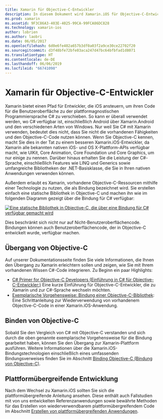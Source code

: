 ```yaml
---
title: Xamarin für Objective-C-Entwickler
description: In diesem Dokument wird Xamarin.iOS für Objective-C-Entwickler erläutert. Es enthält Links zu Leitfaden, die den Übergang von Objective-C zu C#, das Einbinden einer Objective-C-Bibliothek für die Verwendung in C# und das Erstellen einer plattformübergeifenden mobilen App beschreiben.
ms.prod: xamarin
ms.assetid: 9F3C86A3-403E-4025-99CA-99FCA86DC828
ms.technology: xamarin-ios
author: lobrien
ms.author: laobri
ms.date: 06/05/2017
ms.openlocfilehash: 6d0e6fe402a657b3df0a03f2a9ce30ce22702f20
ms.sourcegitcommit: d3f48bfe72bfe03aca247d47bc64bfbfad1d8071
ms.translationtype: HT
ms.contentlocale: de-DE
ms.lasthandoff: 06/06/2019
ms.locfileid: "66741098"
---
```

# <a name="xamarin-for-objective-c-developers"></a>Xamarin für Objective-C-Entwickler

Xamarin bietet einen Pfad für Entwickler, die iOS ansteuern, um ihren Code für die Benutzeroberfläche zu der plattformagnostischen Programmiersprache C# zu verschieben. So kann er überall verwendet werden, wo C# verfügbar ist, einschließlich Android über Xamarin.Android und den verschiedenen Arten von Windows. Nur weil Sie C# mit Xamarin verwenden, bedeutet dies nicht, dass Sie nicht die vorhandenen Fähigkeiten und den Objective-C-Code nutzen können. Wenn Sie Objective-C kennen, macht Sie dies in der Tat zu einem besseren Xamarin.iOS-Entwickler, da Xamarin alle bekannten nativen iOS- und OS X-Plattform-APIs verfügbar macht, wie UIKit, Core Animation, Core Foundation und Core Graphics, um nur einige zu nennen. Darüber hinaus erhalten Sie die Leistung der C#-Sprache, einschließlich Features wie LINQ und Generics sowie umfangreiche Bibliotheken der .NET-Basisklasse, die Sie in Ihren nativen Anwendungen verwenden können.

Außerdem erlaubt es Xamarin, vorhandene Objective-C-Ressourcen mithilfe einer Technologie zu nutzen, die als Bindung bezeichnet wird. Sie erstellen einfach eine statische Bibliothek in Objective-C und machen ihn wie im folgenden Diagramm gezeigt über die Bindung für C# verfügbar:

 [![](images/01-bindings.png "Eine statische Bibliothek in Objective-C, die über eine Bindung für C# verfügbar gemacht wird")](images/01-bindings.png#lightbox)

Dies beschränkt sich nicht nur auf Nicht-Benutzeroberflächencode. Bindungen können auch Benutzeroberflächencode, der in Objective-C entwickelt wurde, verfügbar machen.

## <a name="transitioning-from-objective-c"></a>Übergang von Objective-C

Auf unserer Dokumentationsseite finden Sie viele Informationen, die Ihnen den Übergang zu Xamarin erleichtern sollen und zeigen, wie Sie mit Ihrem vorhandenen Wissen C#-Code integrieren. Zu Beginn ein paar Highlights:

-   [C# Primer for Objective-C Developers (Einführung in C# für Objective-C-Entwickler:)](primer.md) Eine kurze Einführung für Objective-C-Entwickler, die zu Xamarin und zur C#-Sprache wechseln möchten. 
-   [Exemplarische Vorgehensweise: Bindung einer Objective-C-Bibliothek](~/ios/platform/binding-objective-c/walkthrough.md): Eine Schrittanleitung zur Wiederverwendung von vorhandenem Objective-C-Code in einer Xamarin.iOS-Anwendung. 


## <a name="binding-objective-c"></a>Binden von Objective-C

Sobald Sie den Vergleich von C# mit Objective-C verstanden und sich durch die oben genannte exemplarische Vorgehensweise für die Bindung gearbeitet haben, können Sie den Übergang zur Xamarin-Plattform ausführen. Weitere Informationen über die Xamarin.iOS-Bindungstechnologien einschließlich eines umfassenden Bindungsverweises finden Sie im Abschnitt [Binding Objective-C (Bindung von Objective-C)](~/ios/platform/binding-objective-c/index.md).

## <a name="cross-platform-development"></a>Plattformübergreifende Entwicklung

Nach dem Wechsel zu Xamarin.iOS sollten Sie sich die plattformübergreifende Anleitung ansehen. Diese enthält auch Fallstudien mit von uns entwickelten Referenzanwendungen sowie bewährte Methoden für das Erstellen von wiederverwendbarem plattformübergreifendem Code im Abschnitt [Erstellen von plattformübergreifenden Anwendungen](~/cross-platform/app-fundamentals/building-cross-platform-applications/index.md).
